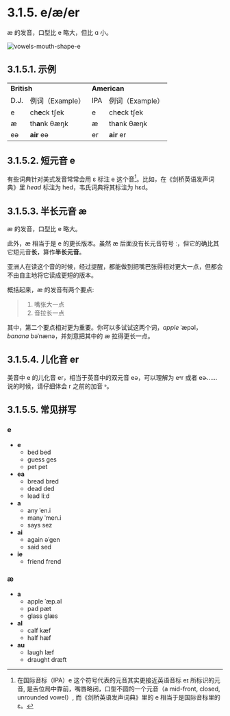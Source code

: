 # 3.1.5. <span class="pho">e</span>/<span class="pho">æ</span>/<span class="pho">er</span>

<span class="pho">æ</span> 的发音，口型比 <span class="pho">e</span> 略大，但比 <span class="pho">ɑ</span> 小。

![vowels-mouth-shape-e](/images/vowels-mouth-shape-e.svg)

## 3.1.5.1. 示例

<table>
<tbody>
<tr>
<td colspan="2"><strong>British</strong></td>
<td colspan="2"><strong>American</strong></td>
</tr>
<tr>
<td>D.J.</td>
<td>例词（Example）</td>
<td>IPA</td>
<td>例词（Example）</td>
</tr>
<tr>
<td><span class="pho">e</span><span class="speak-word-inline" data-audio-uk-male="/audios/uk_phonetics_sound_head_2023feb.mp3"></span></td>
<td>ch<b>e</b>ck <span class="pho alt">tʃek</span><span class="speak-word-inline" data-audio-uk-female="/audios/check-uk-female.mp3" data-audio-uk-male="/audios/check-uk-male.mp3"></span></td>
<td><span class="pho">e</span><span class="speak-word-inline" data-audio-us-male="/audios/us_phonetics_sound_head_2023feb.mp3"></span></td>
<td>ch<b>e</b>ck <span class="pho alt">tʃek</span><span class="speak-word-inline" data-audio-us-female="/audios/check-us-female.mp3" data-audio-us-male="/audios/check-us-male.mp3"></span></td>
</tr>
<tr>
<td><span class="pho">æ</span><span class="speak-word-inline" data-audio-uk-male="/audios/uk_phonetics_sound_hat_2023feb.mp3"></span></td>
<td>th<b>a</b>nk <span class="pho alt">θæŋk</span><span class="speak-word-inline" data-audio-uk-female="/audios/thank-uk-female.mp3" data-audio-uk-male="/audios/thank-uk-male.mp3"></span></td>
<td><span class="pho">æ</span><span class="speak-word-inline" data-audio-us-male="/audios/us_phonetics_sound_hat_2023feb.mp3"></span></td>
<td>th<b>a</b>nk <span class="pho alt">θæŋk</span><span class="speak-word-inline" data-audio-us-female="/audios/thank-us-female.mp3" data-audio-us-male="/audios/thank-us-male.mp3"></span></td>
</tr>
<tr>
<td><span class="pho">eə</span><span class="speak-word-inline" data-audio-uk-male="/audios/uk_phonetics_sound_hair_2023feb.mp3"></span></td>
<td><b>air</b> <span class="pho alt">eə</span><span class="speak-word-inline" data-audio-uk-female="/audios/air-uk-female.mp3" data-audio-uk-male="/audios/air-uk-male.mp3"></span></td>
<td><span class="pho">er</span><span class="speak-word-inline" data-audio-us-male="/audios/us_phonetics_sound_hair_2023feb.mp3"></span></td>
<td><b>air</b> <span class="pho alt">er</span><span class="speak-word-inline" data-audio-us-female="/audios/air-us-female.mp3" data-audio-us-male="/audios/air-us-male.mp3"></span></td>
</tr>
</tbody>
</table>

## 3.1.5.2. 短元音 <span class="pho">e</span>

有些词典针对美式发音常常会用 <span class="pho">ɛ</span> 标注 <span class="pho">e</span> 这个音[^1]。比如，在《剑桥英语发声词典》里 *head* 标注为 <span class="pho alt">hed</span><span class="speak-word-inline" data-audio-us-male="/audios/head-us-male.mp3" data-audio-us-female="/audios/head-us-female.mp3"></span>，韦氏词典将其标注为 <span class="pho alt">hɛd</span>。

## 3.1.5.3. 半长元音 <span class="pho">æ</span>

<span class="pho">æ</span> 的发音，口型比 <span class="pho">e</span> 略大。

此外，<span class="pho">æ</span> 相当于是 <span class="pho">e</span> 的更长版本。虽然 <span class="pho">æ</span> 后面没有长元音符号 <span class="pho">ː</span>，但它的确比其它短元音**长**，算作**半长元音**。

亚洲人在读这个音的时候，经过提醒，都能做到把嘴巴张得相对更大一点，但都会不由自主地将它读成更短的版本。

概括起来，<span class="pho">æ</span> 的发音有两个要点:

> 1. 嘴张大一点
> 2. 音拉长一点

其中，第二个要点相对更为重要。你可以多试试这两个词，*apple* <span class="pho alt">ˈæpəl</span><span class="speak-word-inline" data-audio-us-male="/audios/apple-us-male.mp3" data-audio-us-female="/audios/apple-us-female.mp3"></span>，*banana* <span class="pho alt">bəˈnænə</span><span class="speak-word-inline" data-audio-us-male="/audios/banana-us-male.mp3" data-audio-us-female="/audios/banana-us-female.mp3"></span>，并刻意把其中的 <span class="pho">æ</span> 拉得更长一点。

## 3.1.5.4. 儿化音 <span class="pho">er</span>

美音中 <span class="pho">e</span> 的儿化音 <span class="pho">er</span><span class="speak-word-inline" data-audio-us-female="/audios/air-us-female.mp3" data-audio-us-male="/audios/air-us-male.mp3"></span>，相当于英音中的双元音 <span class="pho">eə</span><span class="speak-word-inline" data-audio-uk-female="/audios/air-uk-female.mp3" data-audio-uk-male="/audios/air-uk-male.mp3"></span>，可以理解为 <span class="pho">eᵊr</span> 或者 <span class="pho">eɚ</span>…… 说的时候，请仔细体会 <span class="pho">r</span> 之前的加音 <span class="pho">ᵊ</span>。

## 3.1.5.5. 常见拼写

### <span class="pho">e</span>

* **e**
  * bed <span class="pho alt">bed</span> <span class="speak-word-inline" data-audio-us-male="/audios/bed-us-male.mp3" data-audio-us-female="/audios/bed-us-female.mp3"></span>
  * guess <span class="pho alt">ɡes</span> <span class="speak-word-inline" data-audio-us-male="/audios/guess-us-male.mp3" data-audio-us-female="/audios/guess-us-female.mp3"></span>
  * pet <span class="pho alt">pet</span> <span class="speak-word-inline" data-audio-us-male="/audios/pet-us-male.mp3" data-audio-us-female="/audios/pet-us-female.mp3"></span>
* **ea**
  * bread <span class="pho alt">bred</span> <span class="speak-word-inline" data-audio-us-male="/audios/bread-us-male.mp3" data-audio-us-female="/audios/bread-us-female.mp3"></span>
  * dead <span class="pho alt">ded</span> <span class="speak-word-inline" data-audio-us-male="/audios/dead-us-male.mp3" data-audio-us-female="/audios/dead-us-female.mp3"></span>
  * lead <span class="pho alt">liːd</span> <span class="speak-word-inline" data-audio-us-male="/audios/lead-us-male.mp3" data-audio-us-female="/audios/lead-us-female.mp3"></span>
* **a**
  * any <span class="pho alt">ˈen.i</span> <span class="speak-word-inline" data-audio-us-male="/audios/any-us-male.mp3" data-audio-us-female="/audios/any-us-female.mp3"></span>
  * many <span class="pho alt">ˈmen.i</span> <span class="speak-word-inline" data-audio-us-male="/audios/many-us-male.mp3" data-audio-us-female="/audios/many-us-female.mp3"></span>
  * says <span class="pho alt">sez</span> <span class="speak-word-inline" data-audio-us-male="/audios/says-us-male.mp3" data-audio-us-female="/audios/says-us-female.mp3"></span>
* **ai**
  * again <span class="pho alt">əˈɡen</span> <span class="speak-word-inline" data-audio-us-male="/audios/again-us-male.mp3" data-audio-us-female="/audios/again-us-female.mp3"></span>
  * said <span class="pho alt">sed</span> <span class="speak-word-inline" data-audio-us-male="/audios/said-us-male.mp3" data-audio-us-female="/audios/said-us-female.mp3"></span>
* **ie**
  * friend <span class="pho alt">frend</span> <span class="speak-word-inline" data-audio-us-male="/audios/friend-us-male.mp3" data-audio-us-female="/audios/friend-us-female.mp3"></span>

### <span class="pho">æ</span>

* **a**
  * apple <span class="pho alt">ˈæp.əl</span> <span class="speak-word-inline" data-audio-us-male="/audios/apple-us-male.mp3" data-audio-us-female="/audios/apple-us-female.mp3"></span>
  * pad <span class="pho alt">pæt</span> <span class="speak-word-inline" data-audio-us-male="/audios/pad-us-male.mp3" data-audio-us-female="/audios/pad-us-female.mp3"></span>
  * glass <span class="pho alt">ɡlæs</span> <span class="speak-word-inline" data-audio-us-male="/audios/glass-us-male.mp3" data-audio-us-female="/audios/glass-us-female.mp3"></span>
* **al**
  * calf <span class="pho alt">kæf</span> <span class="speak-word-inline" data-audio-us-male="/audios/calf-us-male.mp3" data-audio-us-female="/audios/calf-us-female.mp3"></span>
  * half <span class="pho alt">hæf</span> <span class="speak-word-inline" data-audio-us-male="/audios/half-us-male.mp3" data-audio-us-female="/audios/half-us-female.mp3"></span>
* **au**
  * laugh <span class="pho alt">læf</span> <span class="speak-word-inline" data-audio-us-male="/audios/laugh-us-male.mp3" data-audio-us-female="/audios/laugh-us-female.mp3"></span>
  * draught <span class="pho alt">dræft</span> <span class="speak-word-inline" data-audio-us-male="/audios/draught-us-male.mp3" data-audio-us-female="/audios/draught-us-female.mp3"></span>

[^1]: 在国际音标（IPA）<span class="pho">e</span><span class="speak-word-inline" data-audio-us-male="/audios/Close-mid_front_unrounded_vowel.ogg.mp3"></span> 这个符号代表的元音其实更接近英语音标 <span class="pho">eɪ</span> 所标识的元音, 是舌位局中靠前，嘴唇略闭，口型不圆的一个元音（a mid-front, closed, unrounded vowel）, 而《剑桥英语发声词典》里的 <span class="pho">e</span> 相当于是国际音标里的 <span class="pho">ɛ</span><span class="speak-word-inline" data-audio-us-male="/audios/Open-mid_front_unrounded_vowel.ogg.mp3"></span>。

